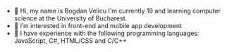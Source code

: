 - 👋 Hi, my name is Bogdan Velicu I'm currently 19 and learning computer science at the University of Bucharest.
- 👀 I’m interested in front-end and mobile app development
- 🌱 I have experience with the following programming languages: JavaScript, C#, HTML/CSS and C/C++

<!---
zotrics/zotrics is a ✨ special ✨ repository because its `README.md` (this file) appears on your GitHub profile.
You can click the Preview link to take a look at your changes.
--->
